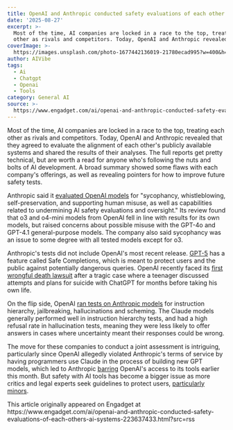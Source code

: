 ```yaml
---
title: OpenAI and Anthropic conducted safety evaluations of each other's AI systems
date: '2025-08-27'
excerpt: >-
  Most of the time, AI companies are locked in a race to the top, treating each
  other as rivals and competitors. Today, OpenAI and Anthropic revealed th...
coverImage: >-
  https://images.unsplash.com/photo-1677442136019-21780ecad995?w=400&h=200&fit=crop&auto=format
author: AIVibe
tags:
  - Ai
  - Chatgpt
  - Openai
  - Tools
category: General AI
source: >-
  https://www.engadget.com/ai/openai-and-anthropic-conducted-safety-evaluations-of-each-others-ai-systems-223637433.html?src=rss
---
```

<p>Most of the time, AI companies are locked in a race to the top, treating each other as rivals and competitors. Today, OpenAI and Anthropic revealed that they agreed to evaluate the alignment of each other&#39;s publicly available systems and shared the results of their analyses. The full reports get pretty technical, but are worth a read for anyone who&#39;s following the nuts and bolts of AI development. A broad summary showed some flaws with each company&#39;s offerings, as well as revealing pointers for how to improve future safety tests.&nbsp;</p>
<p>Anthropic said it <a data-i13n="cpos:1;pos:1" href="https://alignment.anthropic.com/2025/openai-findings/"><ins>evaluated OpenAI models</ins></a> for &quot;sycophancy, whistleblowing, self-preservation, and supporting human misuse, as well as capabilities related to undermining AI safety evaluations and oversight.&quot; Its review found that o3 and o4-mini models from OpenAI fell in line with results for its own models, but raised concerns about possible misuse with the ​​GPT-4o and GPT-4.1 general-purpose models. The company also said sycophancy was an issue to some degree with all tested models except for o3.</p>
<span id="end-legacy-contents"></span><p>Anthropic&#39;s tests did not include OpenAI&#39;s most recent release. <a data-i13n="cpos:2;pos:1" href="https://www.engadget.com/ai/gpt-5-is-here-and-its-free-for-everyone-170001066.html"><ins>GPT-5</ins></a> has a feature called Safe Completions, which is meant to protect users and the public against potentially dangerous queries. OpenAI recently faced its <a data-i13n="cpos:3;pos:1" href="https://www.engadget.com/ai/the-first-known-ai-wrongful-death-lawsuit-accuses-openai-of-enabling-a-teens-suicide-212058548.html"><ins>first wrongful death lawsuit</ins></a> after a tragic case where a teenager discussed attempts and plans for suicide with ChatGPT for months before taking his own life.</p>
<p>On the flip side, OpenAI <a data-i13n="cpos:4;pos:1" href="https://openai.com/index/openai-anthropic-safety-evaluation/"><ins>ran tests on Anthropic models</ins></a> for instruction hierarchy, jailbreaking, hallucinations and scheming. The Claude models generally performed well in instruction hierarchy tests, and had a high refusal rate in hallucination tests, meaning they were less likely to offer answers in cases where uncertainty meant their responses could be wrong.</p>
<p>The move for these companies to conduct a joint assessment is intriguing, particularly since OpenAI allegedly violated Anthropic&#39;s terms of service by having programmers use Claude in the process of building new GPT models, which led to Anthropic <a data-i13n="cpos:5;pos:1" href="https://www.wired.com/story/anthropic-revokes-openais-access-to-claude/"><ins>barring</ins></a> OpenAI&#39;s access to its tools earlier this month. But safety with AI tools has become a bigger issue as more critics and legal experts seek guidelines to protect users, <a data-i13n="elm:context_link;elmt:doNotAffiliate;cpos:6;pos:1" class="no-affiliate-link" href="https://www.engadget.com/ai/us-attorneys-general-tell-ai-companies-they-will-be-held-accountable-for-child-safety-failures-035213253.html">particularly minors</a>.&nbsp;</p>This article originally appeared on Engadget at https://www.engadget.com/ai/openai-and-anthropic-conducted-safety-evaluations-of-each-others-ai-systems-223637433.html?src=rss
